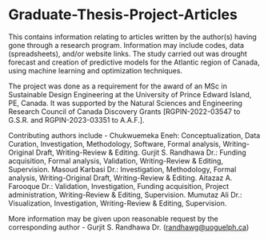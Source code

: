# Graduate-Thesis-Project-Articles
This contains information relating to articles written by the author(s) having gone through a research program. Information may include codes, data (spreadsheets), and/or website links.
The study carried out was drought forecast and creation of predictive models for the Atlantic region of Canada, using machine learning and optimization techniques.

The project was done as a requirement for the award of an MSc in Sustainable Design Engineering at the University of Prince Edward Island, PE, Canada. It was supported by the Natural Sciences and Engineering Research Council of Canada Discovery Grants [RGPIN-2022-03547 to G.S.R. and RGPIN-2023-03351 to A.A.F.].

Contributing authors include - Chukwuemeka Eneh: Conceptualization, Data Curation, Investigation, Methodology, Software, Formal analysis, Writing-Original Draft, Writing-Review & Editing. Gurjit S. Randhawa Dr.: Funding acquisition, Formal analysis, Validation, Writing-Review & Editing, Supervision. Masoud Karbasi Dr.: Investigation, Methodology, Formal analysis, Writing-Original Draft, Writing-Review & Editing. Aitazaz A. Farooque Dr.: Validation, Investigation, Funding acquisition, Project administration, Writing-Review & Editing, Supervision. Mumutaz Ali Dr.: Visualization, Investigation, Writing-Review & Editing, Supervision.

More information may be given upon reasonable request by the corresponding author - Gurjit S. Randhawa Dr. (randhawg@uoguelph.ca)
